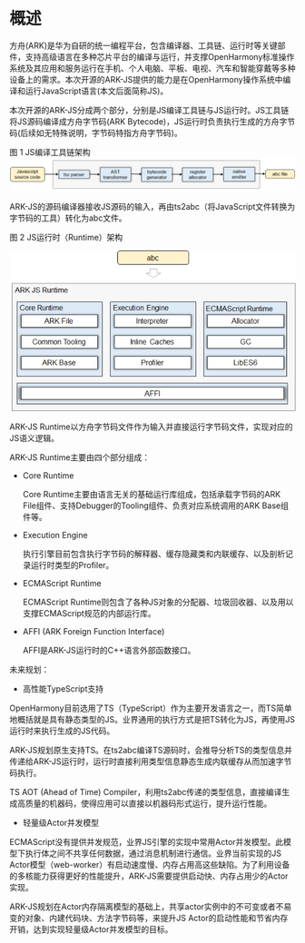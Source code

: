# 概述<a name="ZH-CN_TOPIC_0000001174295771"></a>

方舟\(ARK\)是华为自研的统一编程平台，包含编译器、工具链、运行时等关键部件，支持高级语言在多种芯片平台的编译与运行，并支撑OpenHarmony标准操作系统及其应用和服务运行在手机、个人电脑、平板、电视、汽车和智能穿戴等多种设备上的需求。本次开源的ARK-JS提供的能力是在OpenHarmony操作系统中编译和运行JavaScript语言\(本文后面简称JS\)。

本次开源的ARK-JS分成两个部分，分别是JS编译工具链与JS运行时。JS工具链将JS源码编译成方舟字节码\(ARK Bytecode\)，JS运行时负责执行生成的方舟字节码\(后续如无特殊说明，字节码特指方舟字节码\)。

图 1 JS编译工具链架构
![](figures/zh-cn_image_0000001197967897.png)

ARK-JS的源码编译器接收JS源码的输入，再由ts2abc（将JavaScript文件转换为字节码的工具）转化为abc文件。

图 2 JS运行时（Runtime）架构

![](figures/zh-cn_image_0000001196789343.png)

ARK-JS Runtime以方舟字节码文件作为输入并直接运行字节码文件，实现对应的JS语义逻辑。

ARK-JS Runtime主要由四个部分组成：

-   Core Runtime

    Core Runtime主要由语言无关的基础运行库组成，包括承载字节码的ARK File组件、支持Debugger的Tooling组件、负责对应系统调用的ARK Base组件等。

-   Execution Engine

    执行引擎目前包含执行字节码的解释器、缓存隐藏类和内联缓存、以及剖析记录运行时类型的Profiler。

-   ECMAScript Runtime

    ECMAScript Runtime则包含了各种JS对象的分配器、垃圾回收器、以及用以支撑ECMAScript规范的内部运行库。

-   AFFI \(ARK Foreign Function Interface\)

    AFFI是ARK-JS运行时的C++语言外部函数接口。


未来规划：

-   高性能TypeScript支持

OpenHarmony目前选用了TS（TypeScript）作为主要开发语言之一，而TS简单地概括就是具有静态类型的JS。业界通用的执行方式是把TS转化为JS，再使用JS运行时来执行生成的JS代码。

ARK-JS规划原生支持TS。在ts2abc编译TS源码时，会推导分析TS的类型信息并传递给ARK-JS运行时，运行时直接利用类型信息静态生成内联缓存从而加速字节码执行。

TS AOT \(Ahead of Time\) Compiler，利用ts2abc传递的类型信息，直接编译生成高质量的机器码，使得应用可以直接以机器码形式运行，提升运行性能。

-   轻量级Actor并发模型

ECMAScript没有提供并发规范，业界JS引擎的实现中常用Actor并发模型。此模型下执行体之间不共享任何数据，通过消息机制进行通信。业界当前实现的JS Actor模型（web-worker）有启动速度慢、内存占用高这些缺陷。为了利用设备的多核能力获得更好的性能提升，ARK-JS需要提供启动快、内存占用少的Actor实现。

ARK-JS规划在Actor内存隔离模型的基础上，共享actor实例中的不可变或者不易变的对象、内建代码块、方法字节码等，来提升JS Actor的启动性能和节省内存开销，达到实现轻量级Actor并发模型的目标。

